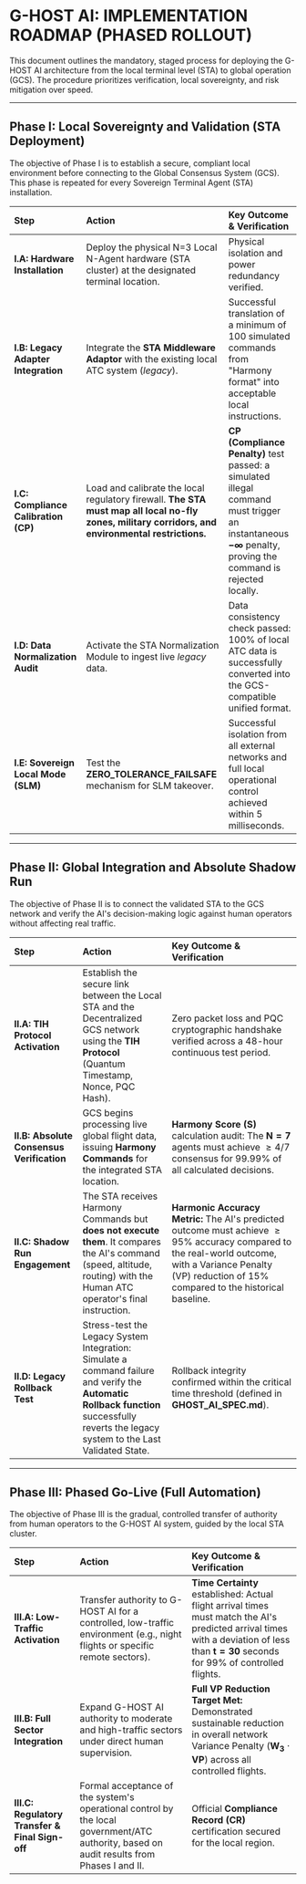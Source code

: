 # G-HOST AI: IMPLEMENTATION ROADMAP (PHASED ROLLOUT)

This document outlines the mandatory, staged process for deploying the G-HOST AI architecture from the local terminal level (STA) to global operation (GCS). The procedure prioritizes verification, local sovereignty, and risk mitigation over speed.

---

## Phase I: Local Sovereignty and Validation (STA Deployment)

The objective of Phase I is to establish a secure, compliant local environment before connecting to the Global Consensus System (GCS). This phase is repeated for every Sovereign Terminal Agent (STA) installation.

| Step | Action | Key Outcome & Verification |
| :--- | :--- | :--- |
| **I.A: Hardware Installation** | Deploy the physical N=3 Local N-Agent hardware (STA cluster) at the designated terminal location. | Physical isolation and power redundancy verified. |
| **I.B: Legacy Adapter Integration** | Integrate the **STA Middleware Adaptor** with the existing local ATC system (*legacy*). | Successful translation of a minimum of 100 simulated commands from "Harmony format" into acceptable local instructions. |
| **I.C: Compliance Calibration (CP)** | Load and calibrate the local regulatory firewall. **The STA must map all local no-fly zones, military corridors, and environmental restrictions.** | **CP (Compliance Penalty)** test passed: a simulated illegal command must trigger an instantaneous **$-\infty$** penalty, proving the command is rejected locally. |
| **I.D: Data Normalization Audit** | Activate the STA Normalization Module to ingest live *legacy* data. | Data consistency check passed: 100% of local ATC data is successfully converted into the GCS-compatible unified format. |
| **I.E: Sovereign Local Mode (SLM)** | Test the **ZERO_TOLERANCE_FAILSAFE** mechanism for SLM takeover. | Successful isolation from all external networks and full local operational control achieved within 5 milliseconds. |

---

## Phase II: Global Integration and Absolute Shadow Run

The objective of Phase II is to connect the validated STA to the GCS network and verify the AI's decision-making logic against human operators without affecting real traffic.

| Step | Action | Key Outcome & Verification |
| :--- | :--- | :--- |
| **II.A: TIH Protocol Activation** | Establish the secure link between the Local STA and the Decentralized GCS network using the **TIH Protocol** (Quantum Timestamp, Nonce, PQC Hash). | Zero packet loss and PQC cryptographic handshake verified across a 48-hour continuous test period. |
| **II.B: Absolute Consensus Verification** | GCS begins processing live global flight data, issuing **Harmony Commands** for the integrated STA location. | **Harmony Score (S)** calculation audit: The $\mathbf{N=7}$ agents must achieve $\geq 4/7$ consensus for 99.99% of all calculated decisions. |
| **II.C: Shadow Run Engagement** | The STA receives Harmony Commands but **does not execute them**. It compares the AI's command (speed, altitude, routing) with the Human ATC operator's final instruction. | **Harmonic Accuracy Metric:** The AI's predicted outcome must achieve $\geq 95\%$ accuracy compared to the real-world outcome, with a Variance Penalty (VP) reduction of 15% compared to the historical baseline. |
| **II.D: Legacy Rollback Test** | Stress-test the Legacy System Integration: Simulate a command failure and verify the **Automatic Rollback function** successfully reverts the legacy system to the Last Validated State. | Rollback integrity confirmed within the critical time threshold (defined in **GHOST_AI_SPEC.md**). |

---

## Phase III: Phased Go-Live (Full Automation)

The objective of Phase III is the gradual, controlled transfer of authority from human operators to the G-HOST AI system, guided by the local STA cluster.

| Step | Action | Key Outcome & Verification |
| :--- | :--- | :--- |
| **III.A: Low-Traffic Activation** | Transfer authority to G-HOST AI for a controlled, low-traffic environment (e.g., night flights or specific remote sectors). | **Time Certainty** established: Actual flight arrival times must match the AI's predicted arrival times with a deviation of less than $\mathbf{t=30 \text{ seconds}}$ for 99% of controlled flights. |
| **III.B: Full Sector Integration** | Expand G-HOST AI authority to moderate and high-traffic sectors under direct human supervision. | **Full VP Reduction Target Met:** Demonstrated sustainable reduction in overall network Variance Penalty ($\mathbf{W_3} \cdot \mathbf{VP}$) across all controlled flights. |
| **III.C: Regulatory Transfer & Final Sign-off** | Formal acceptance of the system's operational control by the local government/ATC authority, based on audit results from Phases I and II. | Official **Compliance Record (CR)** certification secured for the local region. |
